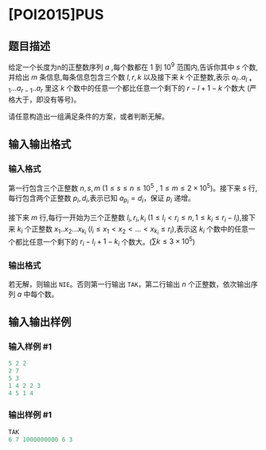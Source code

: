 # [POI2015]PUS

## 题目描述

给定一个长度为n的正整数序列 $a$ ,每个数都在 $1$ 到 $10^9$ 范围内,告诉你其中 $s$ 个数,并给出 $m$ 条信息,每条信息包含三个数 $l,r,k$ 以及接下来 $k$ 个正整数,表示 $a_l..a_{l+1}...a_{r-1}..a_r$ 里这 $k$ 个数中的任意一个都比任意一个剩下的 $r-l+1-k$ 个数大 (严格大于，即没有等号)。

请任意构造出一组满足条件的方案，或者判断无解。

## 输入输出格式

### 输入格式

第一行包含三个正整数 $n,s,m$ $(1 \leq s \leq n \leq 10^5\ ,\ 1 \leq m \leq 2 \times 10^5)$。接下来 $s$ 行,每行包含两个正整数 $p_i,d_i$,表示已知 $a_{p_i}=d_i$，保证 $p_i$ 递增。

接下来 $m$ 行,每行一开始为三个正整数 $l_i,r_i,k_i$ ($1 \leq l_i < r_i \leq n,1 \leq k_i \leq r_i-l_i$),接下来 $k_i$ 个正整数 $x_1..x_2...x_{k_i}$ ($l_i \leq x_1 < x_2 < ... < x_{k_i} \leq r_i$),表示这 $k_i$ 个数中的任意一个都比任意一个剩下的 $r_i-l_i+1-k_i$ 个数大。($\sum k \leq 3 \times 10^5$)

### 输出格式

若无解，则输出 ``NIE``。否则第一行输出 ``TAK``，第二行输出 $n$ 个正整数，依次输出序列 $a$ 中每个数。

## 输入输出样例

### 输入样例 #1

```cpp
5 2 2
2 7
5 3
1 4 2 2 3
4 5 1 4
```


### 输出样例 #1

```cpp
TAK
6 7 1000000000 6 3
```



